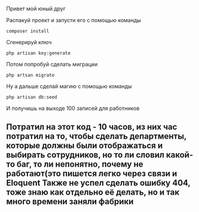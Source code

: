 Привет мой юный друг

Распакуй проект и запусти его с помощью команды

```
composer install
```

Сгенерируй ключ

```
php artisan key:generate
```

Потом попробуй сделать миграции

```
php artsan migrate
```

Ну а дальше сделай магию с помощью команды

```
php artisan db:seed
```

И получишь на выходе 100 записей для работников

<h2>Потратил на этот код - 10 часов, из них час потратил на то, чтобы сделать департменты, которые
должны были отображаться и выбирать сотрудников, но то ли словил какой-то баг,
то ли непонятно, почему не работают(это пишется легко через связи и Eloquent
Также не успел сделать ошибку 404, тоже знаю как отдельно её делать, но и так много времени заняли фабрики
</h2>
